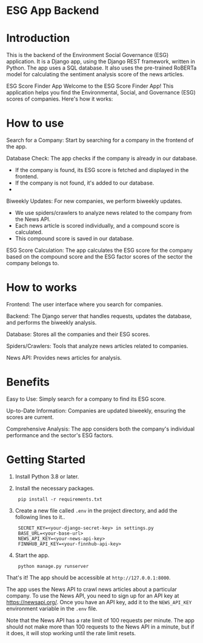 # ESG App Backend

Introduction
============

This is the backend of the Environment Social Governance (ESG) application. It is a Django app, using the Django REST framework, written in Python. The app uses a SQL database. It also uses the pre-trained RoBERTa model for calculating the sentiment analysis score of the news articles.

ESG Score Finder App
Welcome to the ESG Score Finder App! This application helps you find the Environmental, Social, and Governance (ESG) scores of companies. Here's how it works:

How to use
===========

Search for a Company: Start by searching for a company in the frontend of the app.

Database Check: The app checks if the company is already in our database.
- If the company is found, its ESG score is fetched and displayed in the frontend.
- If the company is not found, it's added to our database.
- 
Biweekly Updates: For new companies, we perform biweekly updates.
- We use spiders/crawlers to analyze news related to the company from the News API.
- Each news article is scored individually, and a compound score is calculated.
- This compound score is saved in our database.

ESG Score Calculation: The app calculates the ESG score for the company based on the compound score and the ESG factor scores of the sector the company belongs to.

How to works
=============

Frontend: The user interface where you search for companies.

Backend: The Django server that handles requests, updates the database, and performs the biweekly analysis.

Database: Stores all the companies and their ESG scores.

Spiders/Crawlers: Tools that analyze news articles related to companies.

News API: Provides news articles for analysis.

Benefits
=============

Easy to Use: Simply search for a company to find its ESG score.

Up-to-Date Information: Companies are updated biweekly, ensuring the scores are current.

Comprehensive Analysis: The app considers both the company's individual performance and the sector's ESG factors.

Getting Started
===============

1. Install Python 3.8 or later.

2. Install the necessary packages.

        pip install -r requirements.txt

3. Create a new file called `.env` in the project directory, and add the following lines to it..

        SECRET_KEY=<your-django-secret-key> in settings.py
        BASE_URL=<your-base-url>
        NEWS_API_KEY=<your-news-api-key>
        FINNHUB_API_KEY=<your-finnhub-api-key>
        

4. Start the app.

        python manage.py runserver

That's it! The app should be accessible at `http://127.0.0.1:8000`.


The app uses the News API to crawl news articles about a particular company. To use the News API, you need to sign up for an API key at https://newsapi.org/. Once you have an API key, add it to the `NEWS_API_KEY` environment variable in the `.env` file.

Note that the News API has a rate limit of 100 requests per minute. The app should not make more than 100 requests to the News API in a minute, but if it does, it will stop working until the rate limit resets.

